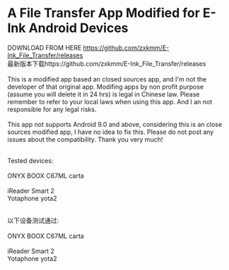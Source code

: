# A File Transfer App Modified for E-Ink Android Devices
DOWNLOAD FROM HERE https://github.com/zxkmm/E-Ink_File_Transfer/releases  
最新版本下载https://github.com/zxkmm/E-Ink_File_Transfer/releases  
<br>This is a modified app based an closed sources app, and I'm not the developer of that original app. Modifing apps by non profit purpose (assume you will delete it in 24 hrs) is legal in Chinese law. Please remember to refer to your local laws when using this app. And I an not responsible for any legal risks.</br>
<br>This app not supports Android 9.0 and above, considering this is an close sources modified app, I have no idea to fix this. Please do not post any issues about the compatibility. Thank you very much!



<br>Tested devices:</br>
<br>ONYX BOOX C67ML carta</br>
<br>iReader Smart 2</br>
<be>Yotaphone yota2</be>

<br>以下设备测试通过:</br>
<br>ONYX BOOX C67ML carta</br>
<br>iReader Smart 2</br>
<be>Yotaphone yota2</be>
